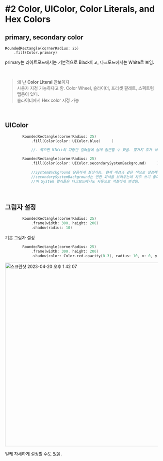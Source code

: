 # #2 Color, UIColor, Color Literals, and Hex Colors
## primary, secondary color

```
RoundedRectangle(cornerRadius: 25)
    .fill(Color.primary)
```
primary는 라아트모드에서는 기본적으로 Black이고, 다크모드에서는 White로 보임. 

<br>


>왜 난 **Color Literal** 안보이지 <br>
>사용자 지정 가능하다고 함. Color Wheel, 슬라이더, 프리셋 팔레트, 스펙트럼 탭등이 있다. <br>
슬라이더에서 Hex color 지정 가능

<br>

## UIColor

```swift
        RoundedRectangle(cornerRadius: 25)
            .fill(Color(color: UIColor.blue)     )
            
            //. 찍으면 UIKit의 다양한 컬러들에 쉽게 접근할 수 있음. 몇가지 추가 색상이 있는 것 빼고는 기본 컬러와 동일함, 
```
```swift
        RoundedRectangle(cornerRadius: 25)
            .fill(Color(color: UIColor.secondarySystemBackground)     )
            
            //SystemBackground 유용하게 설정가능. 현재 배경과 같은 색으로 설정해줌. 
            //secondarySystemBackground는 연한 회색을 보여주는데 자주 쓰기 좋다. 
            //이 System 컬러들은 다크보드에서도 자동으로 적절하게 변경됨. 
```

<br>

## 그림자 설정

```swift
        RoundedRectangle(cornerRadius: 25)
            .frame(width: 300, height: 200)
            .shadow(radius: 10)
```
기본 그림자 설정

```swift
        RoundedRectangle(cornerRadius: 25)
            .frame(width: 300, height: 200)
            .shadow(color: Color.red.opacity(0.3), radius: 10, x: 0, y: 20)
```
<img width="604" alt="스크린샷 2023-04-20 오후 1 42 07" src="https://user-images.githubusercontent.com/87987002/233260079-c5f5f865-98c7-41a5-9121-26721d871f66.png">



일케 자세하게 설정할 수도 있음. 
  
